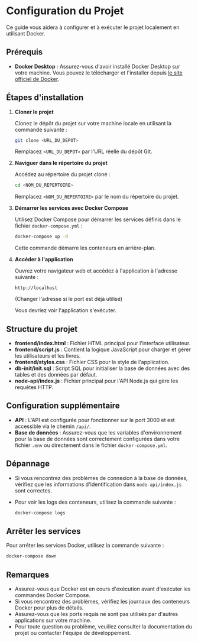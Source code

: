 # Configuration du Projet

Ce guide vous aidera à configurer et à exécuter le projet localement en utilisant Docker.

## Prérequis

- **Docker Desktop** : Assurez-vous d'avoir installé Docker Desktop sur votre machine. Vous pouvez le télécharger et l'installer depuis [le site officiel de Docker](https://www.docker.com/products/docker-desktop).

## Étapes d'installation

1. **Cloner le projet**

   Clonez le dépôt du projet sur votre machine locale en utilisant la commande suivante :

   ```bash
   git clone <URL_DU_DEPOT>
   ```

   Remplacez `<URL_DU_DEPOT>` par l'URL réelle du dépôt Git.

2. **Naviguer dans le répertoire du projet**

   Accédez au répertoire du projet cloné :

   ```bash
   cd <NOM_DU_REPERTOIRE>
   ```

   Remplacez `<NOM_DU_REPERTOIRE>` par le nom du répertoire du projet.

3. **Démarrer les services avec Docker Compose**

   Utilisez Docker Compose pour démarrer les services définis dans le fichier `docker-compose.yml` :

   ```bash
   docker-compose up -d
   ```

   Cette commande démarre les conteneurs en arrière-plan.

4. **Accéder à l'application**

   Ouvrez votre navigateur web et accédez à l'application à l'adresse suivante :

   ```
   http://localhost
   ```

   (Changer l'adresse si le port est déjà utilisé)

   Vous devriez voir l'application s'exécuter.

## Structure du projet

- **frontend/index.html** : Fichier HTML principal pour l'interface utilisateur.
- **frontend/script.js** : Contient la logique JavaScript pour charger et gérer les utilisateurs et les livres.
- **frontend/styles.css** : Fichier CSS pour le style de l'application.
- **db-init/init.sql** : Script SQL pour initialiser la base de données avec des tables et des données par défaut.
- **node-api/index.js** : Fichier principal pour l'API Node.js qui gère les requêtes HTTP.

## Configuration supplémentaire

- **API** : L'API est configurée pour fonctionner sur le port 3000 et est accessible via le chemin `/api/`.
- **Base de données** : Assurez-vous que les variables d'environnement pour la base de données sont correctement configurées dans votre fichier `.env` ou directement dans le fichier `docker-compose.yml`.

## Dépannage

- Si vous rencontrez des problèmes de connexion à la base de données, vérifiez que les informations d'identification dans `node-api/index.js` sont correctes.
- Pour voir les logs des conteneurs, utilisez la commande suivante :

  ```bash
  docker-compose logs
  ```

## Arrêter les services

Pour arrêter les services Docker, utilisez la commande suivante :

```bash
docker-compose down
```

## Remarques

- Assurez-vous que Docker est en cours d'exécution avant d'exécuter les commandes Docker Compose.
- Si vous rencontrez des problèmes, vérifiez les journaux des conteneurs Docker pour plus de détails.
- Assurez-vous que les ports requis ne sont pas utilisés par d'autres applications sur votre machine.
- Pour toute question ou problème, veuillez consulter la documentation du projet ou contacter l'équipe de développement.
